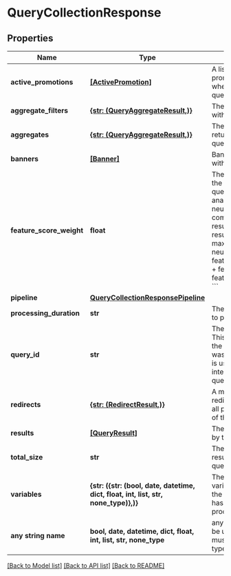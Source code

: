 # QueryCollectionResponse


## Properties
Name | Type | Description | Notes
------------ | ------------- | ------------- | -------------
**active_promotions** | [**[ActivePromotion]**](ActivePromotion.md) | A list of the promotions activated when running the query. | [optional] 
**aggregate_filters** | [**{str: (QueryAggregateResult,)}**](QueryAggregateResult.md) | The aggregates run with filters. | [optional] 
**aggregates** | [**{str: (QueryAggregateResult,)}**](QueryAggregateResult.md) | The aggregates returned by the query. | [optional] 
**banners** | [**[Banner]**](Banner.md) | Banners associated with this query. | [optional] 
**feature_score_weight** | **float** | The weight applied to the features in the query, used for analyzing the index, neural and feature components for results.  For each result:  &#x60;&#x60;&#x60; score &#x3D; max(index_score, neural_score) * (1 - feature_score_weight) +         feature_score * feature_score_weight &#x60;&#x60;&#x60; | [optional] 
**pipeline** | [**QueryCollectionResponsePipeline**](QueryCollectionResponsePipeline.md) |  | [optional] 
**processing_duration** | **str** | The total time taken to perform the query. | [optional] 
**query_id** | **str** | The query identifier.  This uniqely identifies the specific query it was returned on. This is used to link user interactions with a query. | [optional] 
**redirects** | [**{str: (RedirectResult,)}**](RedirectResult.md) | A mapping of redirects triggered for all possible variations of the query. | [optional] 
**results** | [**[QueryResult]**](QueryResult.md) | The results returned by the query. | [optional] 
**total_size** | **str** | The total number of results that match the query. | [optional] 
**variables** | **{str: ({str: (bool, date, datetime, dict, float, int, list, str, none_type)},)}** | The modified variables returned by the pipeline after it has finished processing. | [optional] 
**any string name** | **bool, date, datetime, dict, float, int, list, str, none_type** | any string name can be used but the value must be the correct type | [optional]

[[Back to Model list]](../README.md#documentation-for-models) [[Back to API list]](../README.md#documentation-for-api-endpoints) [[Back to README]](../README.md)


